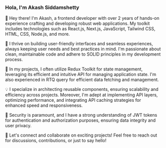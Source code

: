 ### Hola, I'm Akash Siddamshetty

👋 Hey there! I'm Akash, a frontend developer with over 2 years of hands-on experience crafting and developing robust web applications. My toolkit includes technologies such as React.js, Next.js, JavaScript, Tailwind CSS, HTML, CSS, Node.js, and more.

🚀 I thrive on building user-friendly interfaces and seamless experiences, always keeping user needs and best practices in mind. I'm passionate about clean, maintainable code and adhere to SOLID principles in my development process.

🔧 In my projects, I often utilize Redux Toolkit for state management, leveraging its efficient and intuitive API for managing application state. I'm also experienced in RTQ query for efficient data fetching and management.

💡 I specialize in architecting reusable components, ensuring scalability and efficiency across projects. Moreover, I'm adept at implementing API layers, optimizing performance, and integrating API caching strategies for enhanced speed and responsiveness.

🔐 Security is paramount, and I have a strong understanding of JWT tokens for authentication and authorization purposes, ensuring data integrity and user privacy.

🌟 Let's connect and collaborate on exciting projects! Feel free to reach out for discussions, contributions, or just to say hello!



